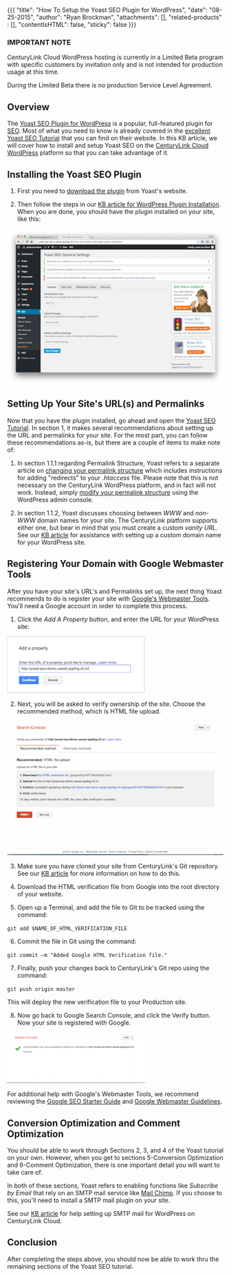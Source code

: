 {{{
  "title": "How To Setup the Yoast SEO Plugin for WordPress",
  "date": "08-25-2015",
  "author": "Ryan Brockman",
  "attachments": [],
  "related-products" : [],
  "contentIsHTML": false,
  "sticky": false
}}}

### IMPORTANT NOTE

CenturyLink Cloud WordPress hosting is currently in a Limited Beta program with specific customers by invitation only and is not intended for production usage at this time.

During the Limited Beta there is no production Service Level Agreement.

## Overview
The [Yoast SEO Plugin for WordPress](https://yoast.com/wordpress/plugins/seo/) is a popular, full-featured plugin for [SEO](https://codex.wordpress.org/Search_Engine_Optimization_for_WordPress).  Most of what you need to know is already covered in the [excellent Yoast SEO Tutorial](https://yoast.com/articles/wordpress-seo/) that you can find on their website.  In this KB article, we will cover how to install and setup Yoast SEO on the [CenturyLink Cloud WordPress](https://www.ctl.io/wordpress) platform so that you can take advantage of it.

## Installing the Yoast SEO Plugin

1. First you need to [download the plugin](https://yoast.com/wordpress/plugins/) from Yoast's website.  

2. Then follow the steps in our [KB article for WordPress Plugin Installation](../WordPress/wordpress-plugin-installation.md).  When you are done, you should have the plugin installed on your site, like this:

![Yoast SEO Plugin General Settings](../images/wp_yoast_seo/wp_yoast_seo_1.png)

## Setting Up Your Site's URL(s) and Permalinks

Now that you have the plugin installed, go ahead and open the [Yoast SEO Tutorial](https://yoast.com/articles/wordpress-seo/).  In section 1, it makes several recommendations about setting up the URL and permalinks for your site.  For the most part, you can follow these recommendations as-is, but there are a couple of items to make note of:

1. In section 1.1.1 regarding Permalink Structure, Yoast refers to a separate article on [changing your permalink structure](https://yoast.com/change-wordpress-permalink-structure/) which includes instructions for adding "redirects" to your _.htaccess_ file.  Please note that this is not necessary on the CenturyLink WordPress platform, and in fact will not work.  Instead, simply [modify your permalink structure](https://codex.wordpress.org/Using_Permalinks) using the WordPress admin console.

2. In section 1.1.2, Yoast discusses choosing between _WWW_ and _non-WWW_ domain names for your site.  The CenturyLink platform supports either one, but bear in mind that you must create a custom _vanity URL_.  See our [KB article](../wordpress/wordpress-custom-domain-configuration.md) for assistance with setting up a custom domain name for your WordPress site.

## Registering Your Domain with Google Webmaster Tools
After you have your site's URL's and Permalinks set up, the next thing Yoast recommends to do is register your site with [Google's Webmaster Tools](https://www.google.com/webmasters/tools/home?hl=en).  You'll need a Google account in order to complete this process.

1. Click the _Add A Property_ button, and enter the URL for your WordPress site:

  ![Google Search Console - Add a Property](../images/wp_yoast_seo/wp_yoast_seo_2.png)

2. Next, you will be asked to verify ownership of the site.  Choose the recommended method, which is HTML file upload.

  ![Google Search Console - Verify Ownership](../images/wp_yoast_seo/wp_yoast_seo_3.png)

3. Make sure you have cloned your site from CenturyLink's Git repository.  See our [KB article](../wordpress/wordpress-site-updates-with-git.md) for more information on how to do this.

4. Download the HTML verification file from Google into the root directory of your website.

5. Open up a Terminal, and add the file to Git to be tracked using the command:

  `git add $NAME_OF_HTML_VERIFICATION_FILE`

6. Commit the file in Git using the command:

  `git commit –m "Added Google HTML Verification file."`

7. Finally, push your changes back to CenturyLink's Git repo using the command:

  `git push origin master`

  This will deploy the new verification file to your Production site.

8. Now go back to Google Search Console, and click the Verify button.  Now your site is registered with Google.

  ![Google Search Console - Site Registered](../images/wp_yoast_seo/wp_yoast_seo_4.png)

For additional help with Google's Webmaster Tools, we recommend reviewing the [Google SEO Starter Guide](http://static.googleusercontent.com/media/www.google.com/en//webmasters/docs/search-engine-optimization-starter-guide.pdf) and [Google Webmaster Guidelines](https://support.google.com/webmasters/answer/35769?hl=en&ref_topic=6002025).

## Conversion Optimization and Comment Optimization

You should be able to work through Sections 2, 3, and 4 of the Yoast tutorial on your own.  However, when you get to sections 5-Conversion Optimization and 6-Comment Optimization, there is one important detail you will want to take care of.  

In both of these sections, Yoast refers to enabling functions like _Subscribe by Email_ that rely on an SMTP mail service like [Mail Chimp](http://mailchimp.com/).  If you choose to this, you'll need to install a SMTP mail plugin on your site.  

See our [KB article](../wordpress/wordpress-smtp-configuration.md) for help setting up SMTP mail for WordPress on CenturyLink Cloud.

## Conclusion
After completing the steps above, you should now be able to work thru the remaining sections of the Yoast SEO tutorial.
